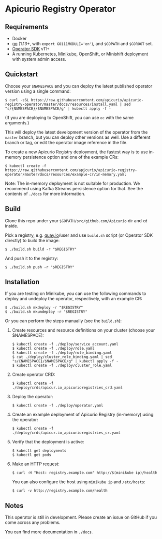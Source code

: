Apicurio Registry Operator
===

Requirements
---
* Docker
* [go](https://github.com/golang/go) (1.13+, with `export GO111MODULE='on'`), and `$GOPATH` and `$GOROOT` set. 
* [Operator SDK](https://github.com/operator-framework/operator-sdk/blob/master/doc/user/install-operator-sdk.md) v11+    
* A running Kubernetes, [Minikube](https://kubernetes.io/docs/tasks/tools/install-minikube/), 
  OpenShift, or Minishift deployment with system admin access.

Quickstart
---

Choose your `$NAMESPACE` and you can deploy the latest published operator version using a single command:
```
$ curl -sSL https://raw.githubusercontent.com/apicurio/apicurio-registry-operator/master/docs/resources/install.yaml | sed "s/{NAMESPACE}/$NAMESPACE/g" | kubectl apply -f -
```

(If you are deploying to OpenShift, you can use `oc` with the same arguments.)
 
This will deploy the latest development version of the operator from the `master` branch, 
but you can deploy other versions as well. 
Use a different branch or tag, or edit the operator image reference in the file. 

To create a new Apicurio Registry deployment, the fastest way is to use in-memory persistence option and one of the example CRs:
```
$ kubectl create -f https://raw.githubusercontent.com/apicurio/apicurio-registry-operator/master/docs/resources/example-cr/in-memory.yaml
```
Note: The in-memory deployment is not suitable for production. We recommend using Kafka Streams persistence option for that.
See the contents of `./docs` for more information.

Build
---

Clone this repo under your `$GOPATH/src/github.com/Apicurio` dir and `cd` inside.

Pick a registry, e.g. [quay.io](quay.io)/user and use `build.sh` script (or Operator SDK directly) 
to build the image:

```
$ ./build.sh build -r "$REGISTRY"
```

And push it to the registry:

```
$ ./build.sh push -r "$REGISTRY"
```

Installation
---

If you are testing on Minikube, you can use the following commands 
to deploy and undeploy the operator, respectively, with an example CR:

```
$ ./build.sh mkdeploy -r "$REGISTRY"
$ ./build.sh mkundeploy -r "$REGISTRY"
```

Or you can perform the steps manually (see the `build.sh`):

1. Create resources and resource definitions on your cluster (choose your $NAMESPACE):
   
    ```
    $ kubectl create -f ./deploy/service_account.yaml
    $ kubectl create -f ./deploy/role.yaml
    $ kubectl create -f ./deploy/role_binding.yaml
    $ cat ./deploy/cluster_role_binding.yaml | sed "s/{NAMESPACE}/$NAMESPACE/g" | kubectl apply -f -
    $ kubectl create -f ./deploy/cluster_role.yaml
    ```

1. Create operator CRD:
   
    ```
    $ kubectl create -f ./deploy/crds/apicur.io_apicurioregistries_crd.yaml
    ```

1. Deploy the operator:

    ```
    $ kubectl create -f ./deploy/operator.yaml
    ```

1. Create an example deployment of Apicurio Registry (in-memory) using the operator:

    ```
    $ kubectl create -f ./deploy/crds/apicur.io_apicurioregistries_cr.yaml
    ```

1. Verify that the deployment is active:

    ```
    $ kubectl get deployments
    $ kubectl get pods
    ```
   
1. Make an HTTP request:
    
    ```
    $ curl -H "Host: registry.example.com" http://$(minikube ip)/health
    ```

    You can also configure the host using `minikube ip` and `/etc/hosts`: 

    ```
    $ curl -v http://registry.example.com/health
    ```

Notes
---

This operator is still in development. Please create an issue on GitHub if you come across any problems.

You can find more documentation in `./docs`.
